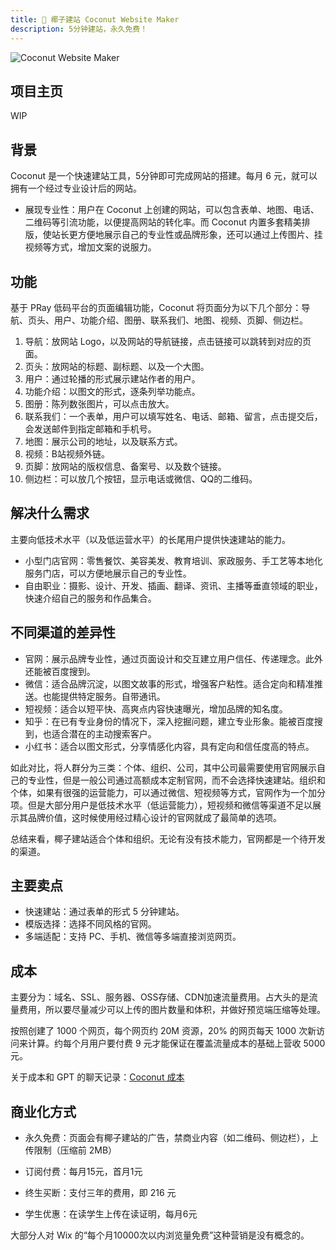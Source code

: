 ```yaml
---
title: 🥥 椰子建站 Coconut Website Maker
description: 5分钟建站，永久免费！
---
```


![Coconut Website Maker](https://mgear-image.oss-cn-shanghai.aliyuncs.com/image/other/202412251604598.png?w=30&type=win11)

## 项目主页

WIP

<!-- [Coconut Website Maker](https://coconut.mgear.io/) -->

## 背景

Coconut 是一个快速建站工具，5分钟即可完成网站的搭建。每月 6 元，就可以拥有一个经过专业设计后的网站。

* 展现专业性：用户在 Coconut 上创建的网站，可以包含表单、地图、电话、二维码等引流功能，以便提高网站的转化率。而 Coconut 内置多套精美排版，使站长更方便地展示自己的专业性或品牌形象，还可以通过上传图片、挂视频等方式，增加文案的说服力。

## 功能

基于 PRay 低码平台的页面编辑功能，Coconut 将页面分为以下几个部分：导航、页头、用户、功能介绍、图册、联系我们、地图、视频、页脚、侧边栏。

1. 导航：放网站 Logo，以及网站的导航链接，点击链接可以跳转到对应的页面。
2. 页头：放网站的标题、副标题、以及一个大图。
3. 用户：通过轮播的形式展示建站作者的用户。
4. 功能介绍：以图文的形式，逐条列举功能点。
5. 图册：陈列数张图片，可以点击放大。
6. 联系我们：一个表单，用户可以填写姓名、电话、邮箱、留言，点击提交后，会发送邮件到指定邮箱和手机号。
7. 地图：展示公司的地址，以及联系方式。
8. 视频：B站视频外链。
9. 页脚：放网站的版权信息、备案号、以及数个链接。
10. 侧边栏：可以放几个按钮，显示电话或微信、QQ的二维码。

## 解决什么需求

主要向低技术水平（以及低运营水平）的长尾用户提供快速建站的能力。

* 小型门店官网：零售餐饮、美容美发、教育培训、家政服务、手工艺等本地化服务门店，可以方便地展示自己的专业性。
* 自由职业：摄影、设计、开发、插画、翻译、资讯、主播等垂直领域的职业，快速介绍自己的服务和作品集合。

## 不同渠道的差异性

* 官网：展示品牌专业性，通过页面设计和交互建立用户信任、传递理念。此外还能被百度搜到。
* 微信：适合品牌沉淀，以图文故事的形式，增强客户粘性。适合定向和精准推送。也能提供特定服务。自带通讯。
* 短视频：适合以短平快、高爽点内容快速曝光，增加品牌的知名度。
* 知乎：在已有专业身份的情况下，深入挖掘问题，建立专业形象。能被百度搜到，也适合潜在的主动搜索客户。
* 小红书：适合以图文形式，分享情感化内容，具有定向和信任度高的特点。

如此对比，将人群分为三类：个体、组织、公司，其中公司最需要使用官网展示自己的专业性，但是一般公司通过高额成本定制官网，而不会选择快速建站。组织和个体，如果有很强的运营能力，可以通过微信、短视频等方式，官网作为一个加分项。但是大部分用户是低技术水平（低运营能力），短视频和微信等渠道不足以展示其品牌价值，这时候使用经过精心设计的官网就成了最简单的选项。

总结来看，椰子建站适合个体和组织。无论有没有技术能力，官网都是一个待开发的渠道。

## 主要卖点

* 快速建站：通过表单的形式 5 分钟建站。
* 模版选择：选择不同风格的官网。
* 多端适配：支持 PC、手机、微信等多端直接浏览网页。

## 成本

主要分为：域名、SSL、服务器、OSS存储、CDN加速流量费用。占大头的是流量费用，所以要尽量减少可以上传的图片数量和体积，并做好预览端压缩等处理。

按照创建了 1000 个网页，每个网页约 20M 资源，20% 的网页每天 1000 次新访问来计算。约每个月用户要付费 9 元才能保证在覆盖流量成本的基础上营收 5000 元。

<!-- [Coconut 成本](https://chatgpt.com/share/676babc1-5c30-8001-bb46-0dc387338118)。 -->

关于成本和 GPT 的聊天记录：[Coconut 成本](_*_U2FsdGVkX1+q+TROXRLKKDdzih6Kl3wWkBCN6G/lkuqom2ZzGXqthVqmnC6gKRH99jwtCk+BscBP9XxKS/axaq6fR2kFpK5obJan9T70y3M=_*_)

## 商业化方式

* 永久免费：页面会有椰子建站的广告，禁商业内容（如二维码、侧边栏），上传限制（压缩前 2MB）
* 订阅付费：每月15元，首月1元
* 终生买断：支付三年的费用，即 216 元

* 学生优惠：在读学生上传在读证明，每月6元

大部分人对 Wix 的“每个月10000次以内浏览量免费”这种营销是没有概念的。


